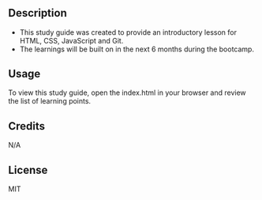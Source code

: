 # <Prework-study-guide>

## Description

- This study guide was created to provide an introductory lesson for HTML, CSS, JavaScript and Git.
- The learnings will be built on in the next 6 months during the bootcamp.

## Usage

To view this study guide, open the index.html in your browser and review the list of learning points. 


## Credits

N/A 

## License

MIT